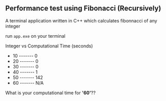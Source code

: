 
## Performance test using Fibonacci (Recursively) 

A terminal application written in C++ which calculates fibonnacci of any integer

run `app.exe` on  your terminal

Integer vs Computational Time (seconds)
  - 10  -------    0
  - 20  -------    0
  - 30  -------    0
  - 40  -------    1
  - 50  -------   142
  - 60  -------   N/A
  
  
  
  
  What is your computational time for **'60'**??
